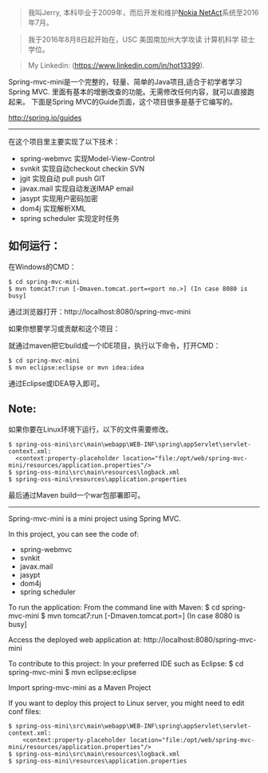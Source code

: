  > 我叫Jerry, 本科毕业于2009年，而后开发和维护[Nokia NetAct](http://networks.nokia.com/portfolio/solutions/netact)系统至2016年7月。

 > 我于2016年8月8日起开始在，USC 美国南加州大学攻读 计算机科学 硕士学位。
 
 > My Linkedin: (https://www.linkedin.com/in/hot13399).
 
Spring-mvc-mini是一个完整的，轻量、简单的Java项目,适合于初学者学习Spring MVC.
里面有基本的增删改查的功能。无需修改任何内容，就可以直接跑起来。
下面是Spring MVC的Guide页面，这个项目很多是基于它编写的。
 
http://spring.io/guides

-------------------
在这个项目里主要实现了以下技术：
* spring-webmvc 实现Model-View-Control
* svnkit 实现自动checkout checkin SVN
* jgit 实现自动 pull push GIT
* javax.mail 实现自动发送IMAP email
* jasypt 实现用户密码加密
* dom4j 实现解析XML
* spring scheduler 实现定时任务

如何运行：
-------------------

在Windows的CMD：

    $ cd spring-mvc-mini
    $ mvn tomcat7:run [-Dmaven.tomcat.port=<port no.>] (In case 8080 is busy] 

通过浏览器打开：http://localhost:8080/spring-mvc-mini

如果你想要学习或贡献和这个项目：

就通过maven把它build成一个IDE项目，执行以下命令，打开CMD：

    $ cd spring-mvc-mini
    $ mvn eclipse:eclipse or mvn idea:idea

通过Eclipse或IDEA导入即可。

Note:
-------------------

 如果你要在Linux环境下运行，以下的文件需要修改。

    $ spring-oss-mini\src\main\webapp\WEB-INF\spring\appServlet\servlet-context.xml:
      <context:property-placeholder location="file:/opt/web/spring-mvc-mini/resources/application.properties"/>
    $ spring-oss-mini\src\main\resources\logback.xml
    $ spring-oss-mini\resources\application.properties

 最后通过Maven build一个war包部署即可。

--------------------
Spring-mvc-mini is a mini project using Spring MVC.

In this project, you can see the code of:
* spring-webmvc
* svnkit
* javax.mail
* jasypt
* dom4j
* spring scheduler

To run the application:
From the command line with Maven:
    $ cd spring-mvc-mini
    $ mvn tomcat7:run [-Dmaven.tomcat.port=<port no.>] (In case 8080 is busy]

Access the deployed web application at: http://localhost:8080/spring-mvc-mini

To contribute to this project:
In your preferred IDE such as Eclipse:
    $ cd spring-mvc-mini
    $ mvn eclipse:eclipse

Import spring-mvc-mini as a Maven Project

If you want to deploy this project to Linux server, you might need to edit conf files:

    $ spring-oss-mini\src\main\webapp\WEB-INF\spring\appServlet\servlet-context.xml:
    	<context:property-placeholder location="file:/opt/web/spring-mvc-mini/resources/application.properties"/>
    $ spring-oss-mini\src\main\resources\logback.xml
    $ spring-oss-mini\resources\application.properties


